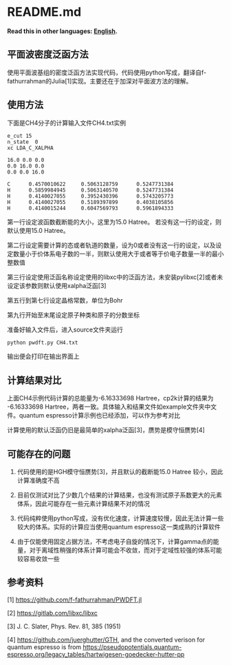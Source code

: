 # README.md

**Read this in other languages: [English](README.md).**

## 平面波密度泛函方法

使用平面波基组的密度泛函方法实现代码，代码使用python写成，翻译自f-fathurrahman的Julia[1]实现。主要还在于加深对平面波方法的理解。


## 使用方法

下面是CH4分子的计算输入文件CH4.txt实例

```
e_cut 15
n_state  0
xc LDA_C_XALPHA 

16.0 0.0 0.0
0.0 16.0 0.0
0.0 0.0 16.0

C      0.4570010622     0.5063128759      0.5247731384 
H      0.5859984945     0.5063140570      0.5247731384 
H      0.4140027055     0.3952430396      0.5743205773 
H      0.4140027055     0.5189397899      0.4038105856 
H      0.4140015244     0.6047569793      0.5961894333 

```

第一行设定波函数截断能的大小，这里为15.0 Hatree。 若没有这一行的设定，则默认使用15.0 Hatree。

第二行设定需要计算的态或者轨道的数量，设为0或者没有这一行的设定，以及设定数量小于价体系电子数的一半，则默认使用大于或者等于价电子数量一半的最小整数值

第三行设定使用泛函名称设定使用的libxc中的泛函方法，未安装pylibxc[2]或者未设定该参数则默认使用xalpha泛函[3]


第五行到第七行设定晶格常数，单位为Bohr

第九行开始至末尾设定原子种类和原子的分数坐标

准备好输入文件后，进入source文件夹运行

```bash
python pwdft.py CH4.txt
```

输出便会打印在输出界面上


## 计算结果对比

上面CH4示例代码计算的总能量为-6.16333698 Hartree，cp2k计算的结果为 -6.16333698 Hartree，两者一致。具体输入和结果文件如example文件夹中文件。quantum espresso计算示例也已经添加，可以作为参考对比

计算使用的默认泛函仍旧是最简单的xalpha泛函[3]，赝势是模守恒赝势[4]


## 可能存在的问题

1. 代码使用的是HGH模守恒赝势[3]，并且默认的截断能15.0 Hatree 较小，因此计算准确度不高

2. 目前仅测试对比了少数几个结果的计算结果，也没有测试原子系数更大的元素体系，因此可能存在一些元素计算结果不对的情况

3. 代码纯粹使用python写成，没有优化速度，计算速度较慢，因此无法计算一些较大的体系。实际的计算应当使用quantum espresso这一类成熟的计算软件

4. 由于仅能使用固定占据方法，不考虑电子自旋的情况下，计算gamma点的能量，对于离域性稍强的体系计算可能会不收敛，而对于定域性较强的体系可能较容易收敛一些


## 参考资料


[1]  https://github.com/f-fathurrahman/PWDFT.jl

[2]  https://gitlab.com/libxc/libxc

[3]  J. C. Slater, Phys. Rev. 81, 385 (1951) 

[4]  https://github.com/juerghutter/GTH, and the converted verison for quantum espresso is from https://pseudopotentials.quantum-espresso.org/legacy_tables/hartwigesen-goedecker-hutter-pp
